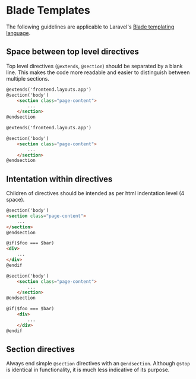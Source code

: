 # Blade Templates

The following guidelines are applicable to Laravel's [Blade templating language](https://laravel.com/docs/blade).

## Space between top level directives

Top level directives (`@extends`, `@section`) should be separated by a blank line. This makes the code more readable and easier to distinguish between multiple sections.

<code-highlight>
<div slot="incorrect">

```html
@extends('frontend.layouts.app')
@section('body')
    <section class="page-content">
        ...
    </section>
@endsection
```

</div>
<div slot="correct">

```html
@extends('frontend.layouts.app')

@section('body')
    <section class="page-content">
        ...
    </section>
@endsection
```

</div>
</code-highlight>

## Intentation within directives

Children of directives should be intended as per html indentation level (4 space).

<code-highlight>
<div slot="incorrect">

```html
@section('body')
<section class="page-content">
    ...
</section>
@endsection

@if($foo === $bar)
<div>
    ...
</div>
@endif
```

</div>
<div slot="correct">

```html
@section('body')
    <section class="page-content">
        ...
    </section>
@endsection

@if($foo === $bar)
    <div>
        ...
    </div>
@endif
```

</div>
</code-highlight>

## Section directives

Always end simple `@section` directives with an `@endsection`. Although `@stop` is identical in functionality, it is much less indicative of its purpose.

